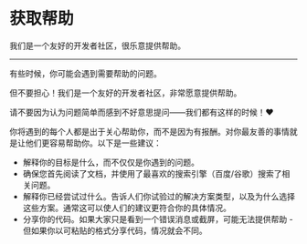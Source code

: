 # 获取帮助

我们是一个友好的开发者社区，很乐意提供帮助。

---

有些时候，你可能会遇到需要帮助的问题。

但不要担心！我们是一个友好的开发者社区，非常愿意提供帮助。

请不要因为认为问题简单而感到不好意思提问——我们都有这样的时候！❤️

你将遇到的每个人都是出于关心帮助你，而不是因为有报酬。对你最友善的事情就是让他们更容易帮助你。以下是一些建议：

- 解释你的目标是什么，而不仅仅是你遇到的问题。
- 确保您首先阅读了文档，并使用了最喜欢的搜索引擎（百度/谷歌）搜索了相关问题。
- 解释你已经尝试过什么。告诉人们你试验过的解决方案类型，以及为什么选择这些方案。通常这可以使人们的建议更符合你的具体情况。
- 分享你的代码。如果大家只是看到一个错误消息或截屏，可能无法提供帮助 - 但如果你以可粘贴的格式分享代码，情况就会不同。